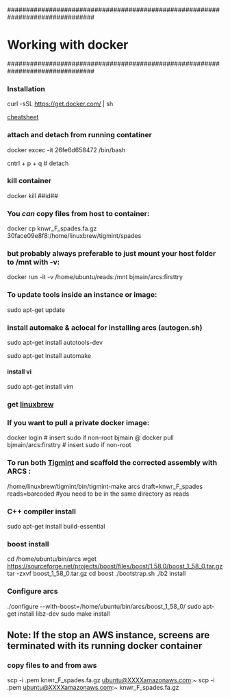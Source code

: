 ###############################################################################
# Working with docker
###############################################################################

### Installation
curl -sSL https://get.docker.com/ | sh


[cheatsheet](https://github.com/wsargent/docker-cheat-sheet)
  
### attach and detach from running contatiner
docker excec -it 26fe6d658472 /bin/bash

cntrl + p + q # detach

### kill container
docker kill ##id##

### You _can_ copy files from host to container:
docker cp knwr_F_spades.fa.gz 30face09e8f8:/home/linuxbrew/tigmint/spades
### but probably always preferable to just mount your host folder to /mnt with -v:
docker run -it -v /home/ubuntu/reads:/mnt bjmain/arcs:firsttry

### To update tools inside an instance or image:
sudo apt-get update
### install automake & aclocal for installing arcs (autogen.sh)
sudo apt-get install autotools-dev

sudo apt-get install automake

#### install vi
sudo apt-get install vim

### get [linuxbrew](http://linuxbrew.sh/)

### If you want to pull a private docker image:
docker login # insert sudo if non-root
bjmain
@
docker pull bjmain/arcs:firsttry  # insert sudo if non-root

### To run both [Tigmint](https://hub.docker.com/r/bcgsc/tigmint/) and scaffold the corrected assembly with ARCS : 
/home/linuxbrew/tigmint/bin/tigmint-make arcs draft=knwr_F_spades reads=barcoded  #you need to be in the same directory as reads


### C++ compiler install
sudo apt-get install build-essential
### boost install
cd /home/ubuntu/bin/arcs
        wget https://sourceforge.net/projects/boost/files/boost/1.58.0/boost_1_58_0.tar.gz
        tar -zxvf boost_1_58_0.tar.gz
        cd boost
        ./bootstrap.sh 
        ./b2 install
### Configure arcs        
./configure --with-boost=/home/ubuntu/bin/arcs/boost_1_58_0/
sudo apt-get install libz-dev
sudo make install

## Note: If the stop an AWS instance, screens are terminated with its running docker container

### copy files to and from aws
scp -i .pem knwr_F_spades.fa.gz ubuntu@XXXXamazonaws.com:~
scp -i .pem ubuntu@XXXXamazonaws.com:~ knwr_F_spades.fa.gz 
